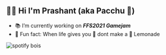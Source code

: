 ## 👨‍🔬 Hi I'm Prashant (aka Pacchu 🎍)


- 📚 I’m currently working on ***FFS2021 Gamejam***
- 🍫 Fun fact: When life gives you 🍋 dont make a 🧃 Lemonade

![spotify bois](https://now-playing-profile-boua5vedb.vercel.app/now-playing)





